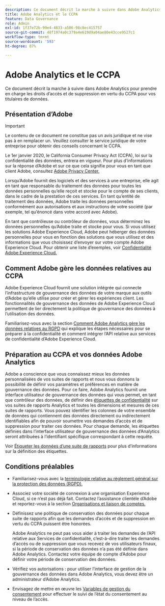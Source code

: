 ```yaml
---
description: Ce document décrit la marche à suivre dans Adobe Analytics pour prendre en charge les droits d’accès et de suppression en vertu du CCPA pour vos titulaires de données.
title: Adobe Analytics et le CCPA
feature: Data Governance
role: Admin
exl-id: 1f37e72b-99e4-4833-a506-98c8ec415757
source-git-commit: 48f1974a0c379a4e619d9a04ae80e43cce9527c1
workflow-type: tm+mt
source-wordcount: '593'
ht-degree: 87%

---
```


# Adobe Analytics et le CCPA

Ce document décrit la marche à suivre dans Adobe Analytics pour prendre en charge les droits d’accès et de suppression en vertu du CCPA pour vos titulaires de données.

## Présentation d’Adobe

>[!IMPORTANT]
>
>Le contenu de ce document ne constitue pas un avis juridique et ne vise pas à en remplacer un. Veuillez consulter le service juridique de votre entreprise pour obtenir des conseils concernant le CCPA.

Le 1er janvier 2020, le California Consumer Privacy Act (CCPA), loi sur la confidentialité des données, entrera en vigueur. Pour plus d’informations sur la réponse d’Adobe et sur ce que cela signifie pour vous en tant que client Adobe, consultez [Adobe Privacy Center.](https://www.adobe.com/fr/privacy.html)

Lorsqu’Adobe fournit des logiciels et des services à une entreprise, elle agit en tant que responsable du traitement des données pour toutes les données personnelles qu’elle reçoit et stocke pour le compte de ses clients, dans le cadre de la prestation de ces services. En tant qu’entité de traitement des données, Adobe traite les données personnelles conformément aux autorisations et aux instructions de votre société (par exemple, tel qu’énoncé dans votre accord avec Adobe).

En tant que contrôleuse ou contrôleur de données, vous déterminez les données personnelles qu’Adobe traite et stocke pour vous. Si vous utilisez les solutions Adobe Experience Cloud, Adobe peut héberger des données personnelles pour vous en fonction des solutions que vous utilisez et des informations que vous choisissez d’envoyer sur votre compte Adobe Experience Cloud. Pour obtenir une liste d’exemples, voir [Confidentialité Adobe Experience Cloud.](https://www.adobe.com/fr/privacy/experience-cloud.html#collect)

## Comment Adobe gère les données relatives au CCPA

Adobe Experience Cloud fournit une solution intégrée qui connecte l’infrastructure de gouvernance des données de votre marque aux outils d’Adobe qu’elle utilise pour créer et gérer les expériences client. Les fonctionnalités de gouvernance des données de Adobe Experience Cloud permettent de lier directement la politique de gouvernance des données à l’utilisation des données.

Familiarisez-vous avec la section [Comment Adobe Analytics gère les données relatives au RGPD](https://www.adobe.com/fr/data-analytics-cloud/analytics/general-data-protection-regulation.html) qui explique les étapes nécessaires pour se préparer à la confidentialité et comment intégrer l’API relative aux services de confidentialité d’Adobe Experience Cloud.

## Préparation au CCPA et vos données Adobe Analytics

Adobe a conscience que vous connaissez mieux les données personnalisées de vos suites de rapports et nous vous donnons la possibilité de définir vos paramètres et préférences en matière de gouvernance des données.
Pour ce faire, Adobe Analytics fournit une interface utilisateur de gouvernance des données qui vous permet, en tant que contrôleur des données, de définir des [étiquettes de confidentialité](/help/admin/admin/c-data-governance/data-labeling/gdpr-labels.md#data-governance-labels) sur vos suites de rapports Analytics et toutes les dimensions et mesures de ces suites de rapports. Vous pouvez identifier les colonnes de votre ensemble de données qui contiennent des données directement ou indirectement identifiables afin de pouvoir soumettre vos demandes d’accès et de suppression pour traiter ces données. Pour chaque demande, les étiquettes définies dans l’interface utilisateur de gouvernance des données d’Analytics seront attribuées à l’identifiant spécifique correspondant à cette requête.

Voir [Étiqueter les données d’une suite de rapports](/help/admin/admin/c-data-governance/data-labeling/gdpr-setup-reportsuite.md) pour plus d’informations sur la définition des étiquettes.

## Conditions préalables

* Familiarisez-vous avec la [terminologie relative au règlement général sur la protection des données (RGPD).](/help/admin/c-data-governance/gdpr-terminology.md)
* Associez votre société de connexion à une organisation Experience Cloud, si ce n’est pas déjà fait. Contactez l’assistance clientèle d’Adobe et reportez-vous à la section [Organisations et liaison de comptes.](https://experienceleague.adobe.com/docs/core-services/interface/manage-users-and-products/organizations.html?lang=fr)
* Définissez une politique de conservation des données pour chaque suite de rapports afin que les demandes d’accès et de suppression en vertu du CCPA puissent être honorées.

  Adobe Analytics ne peut pas vous aider à traiter les demandes de l’API relative aux Services de confidentialité, c’est-à-dire traiter les demandes d’accès ou de suppression que vous recevez de vos utilisateurs finaux, si la période de conservation des données n’a pas été définie dans Adobe Analytics. Contactez votre équipe de compte d’Adobe pour définir votre période de conservation des données.

* Vérifiez vos autorisations : pour utiliser l’interface de gestion de la gouvernance des données dans Adobe Analytics, vous devez être un administrateur d’Adobe Analytics.
* Envisagez de mettre en œuvre les [Variables de gestion du consentement](/help/admin/admin/c-manage-report-suites/c-edit-report-suites/privacy-reporting.md) pour effectuer le suivi de l’état du consentement au niveau de l’accès.
